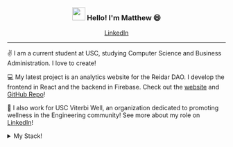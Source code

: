 <h3 align="center"><img src = "https://raw.githubusercontent.com/MartinHeinz/MartinHeinz/master/wave.gif" width = 30px> Hello! I'm Matthew 😄</h3>

<p align="center">
  <a href="https://www.linkedin.com/in/msalaway/">LinkedIn</a>
</p>

---
✌️ I am a current student at USC, studying Computer Science and Business Administration. I love to create!

💻 My latest project is an analytics website for the Reidar DAO. I develop the frontend in React and the backend in Firebase. Check out the [website](https://reidarchart.web.app/) and [GitHub Repo](https://github.com/Matthew-Salaway/Reidar_Analytics)!

🧘 I also work for USC Viterbi Well, an organization dedicated to promoting wellness in the Engineering community! See more about my role on [LinkedIn](https://www.linkedin.com/in/msalaway/)!

<details>
  <summary>My Stack!</summary>
  <br>

* ☀️   Front-end: Javascript, React, CSS/HTML
* 🌴   Back-end: Firebase, APIs, Solidity, SQL, Node.js, Cloud Infrastructure, Python, Web Scraping
* 🍁   Other: C++, R, Hardhat, Blockchain

<p align="center">
![Top Langs](https://github-readme-stats.vercel.app/api/top-langs/?username=matthew-salaway&layout=compact&theme=dark&hide_border=true)
I used to teach Python lessons and projects at my high school
I currently program in Javascript much more!
</p>

</details>

<!--
**Matthew-Salaway/Matthew-Salaway** is a ✨ _special_ ✨ repository because its `README.md` (this file) appears on your GitHub profile.

Here are some ideas to get you started:

- 🔭 I’m currently working on ...
- 🌱 I’m currently learning ...
- 👯 I’m looking to collaborate on ...
- 🤔 I’m looking for help with ...
- 💬 Ask me about ...
- 📫 How to reach me: ...
- 😄 Pronouns: ...
- ⚡ Fun fact: ...
-->

